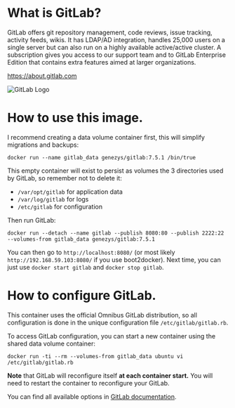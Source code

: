 What is GitLab?
===============

GitLab offers git repository management, code reviews, issue tracking, activity feeds, wikis. It has LDAP/AD integration, handles 25,000 users on a single server but can also run on a highly available active/active cluster. A subscription gives you access to our support team and to GitLab Enterprise Edition that contains extra features aimed at larger organizations.

<https://about.gitlab.com>

![GitLab Logo](https://gitlab.com/uploads/appearance/logo/1/brand_logo-c37eb221b456bb4b472cc1084480991f.png)


How to use this image.
======================

I recommend creating a data volume container first, this will simplify migrations and backups:

	docker run --name gitlab_data genezys/gitlab:7.5.1 /bin/true

This empty container will exist to persist as volumes the 3 directories used by GitLab, so remember not to delete it:

- `/var/opt/gitlab` for application data
- `/var/log/gitlab` for logs
- `/etc/gitlab` for configuration

Then run GitLab:

	docker run --detach --name gitlab --publish 8080:80 --publish 2222:22 --volumes-from gitlab_data genezys/gitlab:7.5.1

You can then go to `http://localhost:8080/` (or most likely `http://192.168.59.103:8080/` if you use boot2docker). Next time, you can just use `docker start gitlab` and `docker stop gitlab`.


How to configure GitLab.
========================

This container uses the official Omnibus GitLab distribution, so all configuration is done in the unique configuration file `/etc/gitlab/gitlab.rb`.

To access GitLab configuration, you can start a new container using the shared data volume container:

	docker run -ti --rm --volumes-from gitlab_data ubuntu vi /etc/gitlab/gitlab.rb

**Note** that GitLab will reconfigure itself **at each container start.** You will need to restart the container to reconfigure your GitLab.

You can find all available options in [GitLab documentation](https://gitlab.com/gitlab-org/omnibus-gitlab/blob/master/README.md#configuration).

